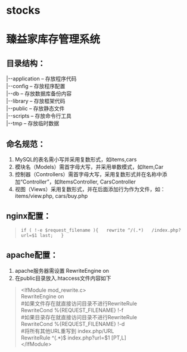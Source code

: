 # stocks
臻益家库存管理系统  
==================

目录结构：
----------  
|--application – 存放程序代码  
|--config – 存放程序配置  
|--db – 存放数据库备份内容  
|--library – 存放框架代码  
|--public – 存放静态文件   
|--scripts – 存放命令行工具  
|--tmp – 存放临时数据   

命名规范：
---------  
1. MySQL的表名需小写并采用复数形式，如items,cars  
2. 模块名（Models）需首字母大写，并采用单数模式，如Item,Car  
3. 控制器（Controllers）需首字母大写，采用复数形式并在名称中添加“Controller”，如ItemsController, CarsController  
4. 视图（Views）采用复数形式，并在后面添加行为作为文件，如：items/view.php, cars/buy.php

nginx配置：
----------  
>`if ( !-e $request_filename ){  
  rewrite ^/(.*)   /index.php?url=$1 last;  
}`

apache配置：
-----------  
1. apache服务器需设置 RewriteEngine on  
2. 在public目录放入.htaccess文件内容如下  
>\<IfModule mod_rewrite.c>  
>RewriteEngine on  
>#如果文件存在就直接访问目录不进行RewriteRule  
>RewriteCond %{REQUEST_FILENAME} !-f  
>#如果目录存在就直接访问目录不进行RewriteRule  
>RewriteCond %{REQUEST_FILENAME} !-d  
>#将所有其他URL重写到 index.php/URL  
>RewriteRule ^(.*)$ index.php?url=$1 [PT,L]  
>\</IfModule>  
